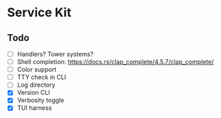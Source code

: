 # Service Kit

## Todo

- [ ] Handlers? Tower systems?
- [ ] Shell completion: https://docs.rs/clap_complete/4.5.7/clap_complete/
- [ ] Color support
- [ ] TTY check in CLI
- [ ] Log directory
- [x] Version CLI
- [x] Verbosity toggle
- [x] TUI harness
